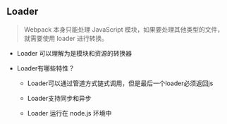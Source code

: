 ## Loader

  > Webpack 本身只能处理 JavaScript 模块，如果要处理其他类型的文件，就需要使用 loader 进行转换。

* Loader 可以理解为是模块和资源的转换器

* Loader有哪些特性？

    - Loader可以通过管道方式链式调用，但是最后一个loader必须返回js

    - Loader支持同步和异步

    - Loader 运行在 node.js 环境中
